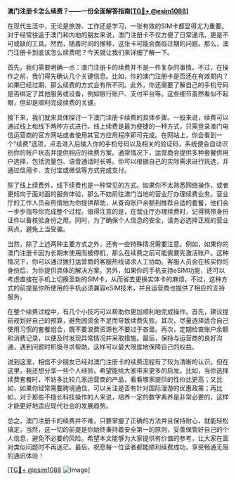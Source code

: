 **澳门注册卡怎么续费？——一份全面解答指南[[TG💪+ @esim1088](https://t.me/s/esim1088)]**

在现代生活中，无论是旅游、工作还是学习，一张有效的SIM卡都显得尤为重要。对于经常往返于澳门和内地的朋友来说，澳门注册卡不仅方便了日常通讯，更是不可或缺的工具。然而，随着时间的推移，这张卡可能会面临过期的问题。那么，澳门注册卡到底该怎么续费呢？今天就让我们来详细了解一下。

首先，我们需要明确一点：澳门注册卡的续费并不是一件复杂的事情。不过，在操作之前，我们得先确认几个关键信息。比如，你的澳门注册卡是否还在有效期内？如果已经过期，那么续费的方式会有所不同。此外，你还需要了解自己的手机号码是否绑定了其他服务或设备，例如银行账户、支付平台等。这些细节虽然看似不起眼，但却是顺利完成续费的关键。

接下来，我们就来具体探讨一下澳门注册卡续费的具体步骤。一般来说，续费可以通过线上和线下两种方式进行。线上续费是最为便捷的一种方式，只需登录澳门电信运营商的官方网站或者使用其官方应用程序即可完成。在网站上，你会看到一个“续费”选项，点击进入后输入你的手机号码以及相关的验证码，系统便会自动识别你的账户状态并提供相应的续费方案。通常情况下，运营商会提供多种套餐供用户选择，包括流量包、语音通话时长等。你可以根据自己的实际需求进行挑选，并通过信用卡、支付宝或微信等方式完成支付。

除了线上续费外，线下续费也是一种常见的方式。如果你不太熟悉网络操作，或者更倾向于面对面的服务体验，那么不妨前往澳门当地的营业厅办理续费业务。营业厅的工作人员会热情地为你提供帮助，从查询账户余额到推荐合适的套餐，他们会一步步指导你完成整个过程。值得注意的是，在营业厅办理续费时，记得携带身份证件以备核验身份之用。同时，为了确保个人信息的安全，请务必选择正规的营业网点，避免上当受骗。

当然，除了上述两种主要方式之外，还有一些特殊情况需要注意。例如，如果你的澳门注册卡因为长期未使用而被停机，那么在续费之前可能需要先激活账户。这种情况下，你可以通过拨打运营商的客服热线请求人工协助。客服人员会在核实你的身份后，为你提供具体的解决方案。另外，如果你的手机支持eSIM功能，还可以考虑直接在手机上切换至新的SIM卡，从而省去更换实体卡的麻烦。不过，这种方式的前提是你所使用的手机必须兼容eSIM技术，并且运营商也提供了相应的支持服务。

在整个续费过程中，有几个小技巧可以帮助你更加顺利地完成操作。首先，建议提前规划好自己的预算，避免因资金不足而导致续费失败。其次，尽量选择适合自己使用习惯的套餐组合，既不要浪费资源也不要过于吝啬。再次，定期检查账户余额和消费记录，以便及时发现异常情况并采取措施。最后，保持与运营商的良好沟通，遇到问题时积极寻求帮助，这样可以最大限度地保障自己的权益。

说到这里，相信不少朋友已经对澳门注册卡的续费流程有了较为清晰的认识。但在这里，我还想分享一些个人经验，希望能给大家带来更多的启发。比如，当你选择续费套餐时，不妨多比较几家运营商的产品，看看哪家提供的性价比更高；又比如，如果你经常需要跨境通信，可以关注是否有针对国际漫游的优惠政策；再比如，对于那些不擅长科技操作的人来说，培养一定的数字素养是非常必要的，这样才能更好地适应现代社会的发展趋势。

总之，澳门注册卡的续费并不难，只要掌握了正确的方法并且保持耐心，就能轻松搞定。当然，这一切的前提是你始终秉持着安全第一的原则，妥善保管好自己的个人信息，避免不必要的风险。希望本文能够为大家提供有价值的参考，让大家在面对类似问题时不再迷茫。最后，祝愿每一位读者都能顺利续费成功，享受畅通无阻的通讯体验！

[[TG💪+ @esim1088](https://t.me/s/esim1088) ![Image](https://i.postimg.cc/4NQfJmqS/Snipaste-2025-05-13-00-14-12.png)]